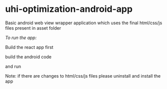 # uhi-optimization-android-app


Basic android web view wrapper application which uses the final html/css/js files present in asset folder 

*To run the app:*

Build the react app first

build the android code

and run


Note: if there are changes to html/css/js files please uninstall and install the app
